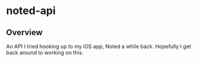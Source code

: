 # noted-api

## Overview
An API I tried hooking up to my iOS app, Noted a while back. Hopefully I get back around to working on this.
